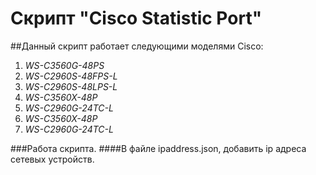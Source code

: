 # Скрипт "Cisco Statistic Port"
##Данный скрипт работает следующими моделями Cisco:
1. *WS-C3560G-48PS*
2. *WS-C2960S-48FPS-L*
3. *WS-C2960S-48LPS-L*
4. *WS-C3560X-48P*
5. *WS-C2960G-24TC-L*
6. *WS-C3560X-48P*
7. *WS-C2960G-24TC-L*

###Работа скрипта.
####В файле ipaddress.json, добавить ip адреса сетевых устройств.

